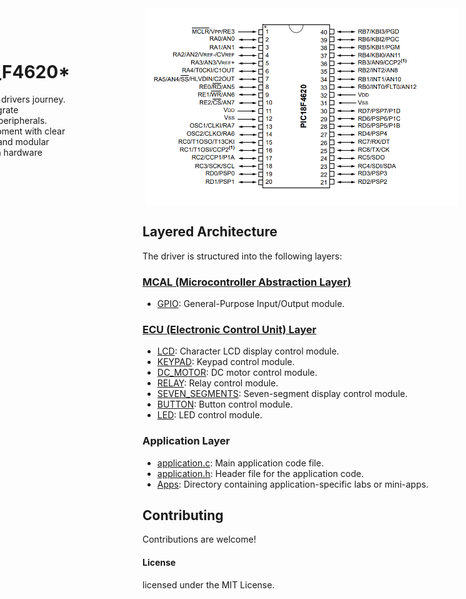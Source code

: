 <div style="display: flex; justify-content: flex-end; align-items: center;">
  <div>
    <h1>*PIC18_F4620*</h1>
    <p>My PIC18F4620 drivers journey. Effortlessly integrate microcontroller peripherals. Simplify development with clear documentation and modular code for smooth hardware interaction.</p>
  </div>
  <img src="Apps/Supplementary/PinDiagram.png" alt="Pin Diagram" width="500" style="margin-left: 120px;">
</div>

## Layered Architecture

The driver is structured into the following layers:

### [MCAL (Microcontroller Abstraction Layer)](MCAL/)

- [GPIO](MCAL/GPIO/): General-Purpose Input/Output module.

### [ECU (Electronic Control Unit) Layer](ECU/)

- [LCD](ECU/LCD/): Character LCD display control module.
- [KEYPAD](ECU/KEYPAD/): Keypad control module.
- [DC_MOTOR](ECU/DC_MOTOR/): DC motor control module.
- [RELAY](ECU/RELAY/): Relay control module.
- [SEVEN_SEGMENTS](ECU/SEVEN_SEGMENTS/): Seven-segment display control module.
- [BUTTON](ECU/BUTTON/): Button control module.
- [LED](ECU/LED/): LED control module.

### Application Layer

- [application.c](application.c): Main application code file.
- [application.h](application.h): Header file for the application code.
- [Apps](Apps/): Directory containing application-specific labs or mini-apps.


## Contributing
Contributions are welcome!

#### License
licensed under the MIT License.


